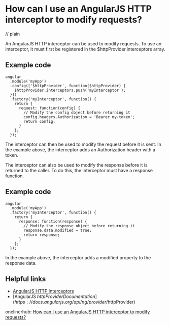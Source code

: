 # How can I use an AngularJS HTTP interceptor to modify requests?
// plain

An AngularJS HTTP interceptor can be used to modify requests. To use an interceptor, it must first be registered in the $httpProvider.interceptors array.

## Example code

```
angular
  .module('myApp')
  .config(['$httpProvider', function($httpProvider) {
    $httpProvider.interceptors.push('myInterceptor');
  }])
  .factory('myInterceptor', function() {
    return {
      request: function(config) {
        // Modify the config object before returning it
        config.headers.Authorization = 'Bearer my-token';
        return config;
      }
    };
  });
```

The interceptor can then be used to modify the request before it is sent. In the example above, the interceptor adds an Authorization header with a token.

The interceptor can also be used to modify the response before it is returned to the caller. To do this, the interceptor must have a response function.

## Example code

```
angular
  .module('myApp')
  .factory('myInterceptor', function() {
    return {
      response: function(response) {
        // Modify the response object before returning it
        response.data.modified = true;
        return response;
      }
    };
  });
```

In the example above, the interceptor adds a modified property to the response data.

## Helpful links
- [AngularJS HTTP Interceptors](https://docs.angularjs.org/api/ng/service/$http#interceptors)
- [AngularJS $httpProvider Documentation](https://docs.angularjs.org/api/ng/provider/$httpProvider)

onelinerhub: [How can I use an AngularJS HTTP interceptor to modify requests?](https://onelinerhub.com/angularjs/how-can-i-use-an-angularjs-http-interceptor-to-modify-requests)